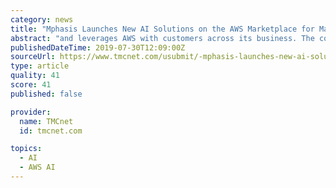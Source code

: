 ```yaml
---
category: news
title: "Mphasis Launches New AI Solutions on the AWS Marketplace for Machine Learning"
abstract: "and leverages AWS with customers across its business. The company applies machine learning and artificial intelligence to allow companies to gain hidden value from their enterprise data. By linking datasets with cognitive computing, Mphasis helps ..."
publishedDateTime: 2019-07-30T12:09:00Z
sourceUrl: https://www.tmcnet.com/usubmit/-mphasis-launches-new-ai-solutions-the-aws-marketplace-/2019/07/30/8994125.htm
type: article
quality: 41
score: 41
published: false

provider:
  name: TMCnet
  id: tmcnet.com

topics:
  - AI
  - AWS AI
---
```


